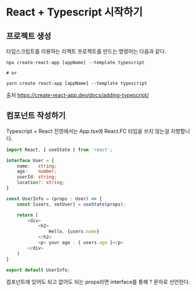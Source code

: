 # React + Typescript 시작하기

## 프로젝트 생성
타입스크립트를 이용하는 리액트 프로젝트를 만드는 명령어는 다음과 같다.

```shell
npx create-react-app [appName] --template typescript

# or

yarn create react-app [appName] --template typescript
```
출처 https://create-react-app.dev/docs/adding-typescript/  

## 컴포넌트 작성하기
Typescript + React 진영에서는 App.tsx에 React.FC 타입을 쓰지 않는걸 지향합니다.  
```typescript
import React, { useState } from 'react';

interface User = {
    name:   string;
    age:    number;
    userId: string;
    location?: string;
}

const UserInfo = (props : User) => {
    const [users, setUser] = useState(props);

    return (
        <div>
            <h2>
                Hello, {users.name}
            </h2>
            <p> your age : { users.age }</p>
        </div>
    )
}

export default UserInfo;
```
컴포넌트에 있어도 되고 없어도 되는 props라면 interface를 통해 ? 문자로 선언한다.
